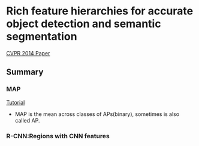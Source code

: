 
# Rich feature hierarchies for accurate object detection and semantic segmentation

[CVPR 2014 Paper](https://arxiv.org/pdf/1311.2524.pdf)

## Summary
### MAP
[Tutorial](https://medium.com/@jonathan_hui/map-mean-average-precision-for-object-detection-45c121a31173)  
* MAP is the mean across classes of APs(binary), sometimes is also called AP.  

### R-CNN:Regions with CNN features
